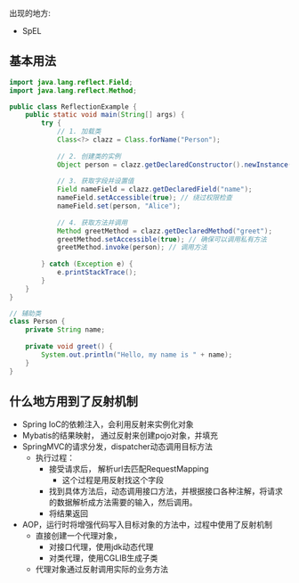 出现的地方:
 - SpEL

## 基本用法
```java
import java.lang.reflect.Field;
import java.lang.reflect.Method;

public class ReflectionExample {
    public static void main(String[] args) {
        try {
            // 1. 加载类
            Class<?> clazz = Class.forName("Person");
            
            // 2. 创建类的实例
            Object person = clazz.getDeclaredConstructor().newInstance();
            
            // 3. 获取字段并设置值
            Field nameField = clazz.getDeclaredField("name");
            nameField.setAccessible(true); // 绕过权限检查
            nameField.set(person, "Alice");
            
            // 4. 获取方法并调用
            Method greetMethod = clazz.getDeclaredMethod("greet");
            greetMethod.setAccessible(true); // 确保可以调用私有方法
            greetMethod.invoke(person); // 调用方法
            
        } catch (Exception e) {
            e.printStackTrace();
        }
    }
}

// 辅助类
class Person {
    private String name;
    
    private void greet() {
        System.out.println("Hello, my name is " + name);
    }
}

```

## 什么地方用到了反射机制
- Spring IoC的依赖注入，会利用反射来实例化对象
- Mybatis的结果映射， 通过反射来创建pojo对象，并填充
- SpringMVC的请求分发，dispatcher动态调用目标方法
	- 执行过程：
		- 接受请求后， 解析url去匹配RequestMapping
			- 这个过程是用反射找这个字段
		- 找到具体方法后，动态调用接口方法，并根据接口各种注解，将请求的数据解析成方法需要的输入，然后调用。
		- 将结果返回
- AOP，运行时将增强代码写入目标对象的方法中，过程中使用了反射机制
	- 直接创建一个代理对象，
		- 对接口代理，使用jdk动态代理
		- 对类代理，使用CGLIB生成子类
	- 代理对象通过反射调用实际的业务方法
